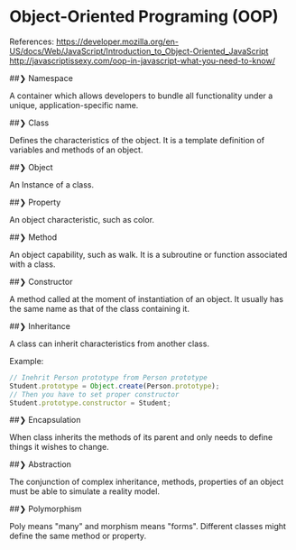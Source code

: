 # Object-Oriented Programing (OOP)

References:
https://developer.mozilla.org/en-US/docs/Web/JavaScript/Introduction_to_Object-Oriented_JavaScript
http://javascriptissexy.com/oop-in-javascript-what-you-need-to-know/

##❯ Namespace

A container which allows developers to bundle all functionality under a unique, application-specific name.

##❯ Class

Defines the characteristics of the object. It is a template definition of variables and methods of an object.

##❯ Object

An Instance of a class.

##❯ Property

An object characteristic, such as color.

##❯ Method

An object capability, such as walk. It is a subroutine or function associated with a class.

##❯ Constructor

A method called at the moment of instantiation of an object. It usually has the same name as that of the class containing it.

##❯ Inheritance

A class can inherit characteristics from another class.

Example:

```javascript
// Inehrit Person prototype from Person prototype
Student.prototype = Object.create(Person.prototype);
// Then you have to set proper constructor
Student.prototype.constructor = Student;
```

##❯ Encapsulation

When class inherits the methods of its parent and only needs to define things it wishes to change.

##❯ Abstraction

The conjunction of complex inheritance, methods, properties of an object must be able to simulate a reality model.

##❯ Polymorphism

Poly means "many"  and morphism means "forms". Different classes might define the same method or property.
